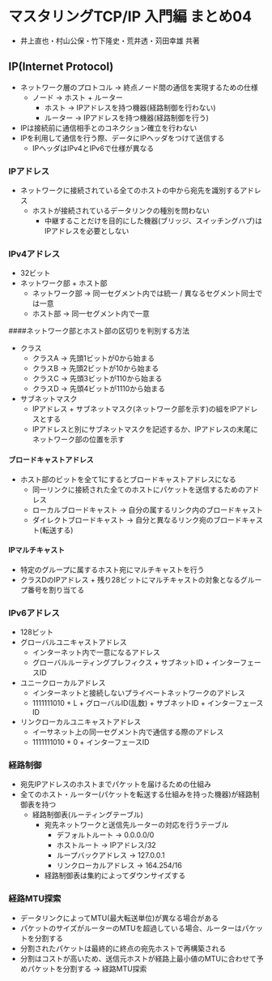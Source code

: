 # マスタリングTCP/IP 入門編 まとめ04
- 井上直也・村山公保・竹下隆史・荒井透・苅田幸雄 共著

## IP(Internet Protocol)
- ネットワーク層のプロトコル -> 終点ノード間の通信を実現するための仕様
  - ノード -> ホスト + ルーター
    - ホスト -> IPアドレスを持つ機器(経路制御を行わない)
    - ルーター -> IPアドレスを持つ機器(経路制御を行う)
- IPは接続前に通信相手とのコネクション確立を行わない
- IPを利用して通信を行う際、データにIPヘッダをつけて送信する
  - IPヘッダはIPv4とIPv6で仕様が異なる

### IPアドレス
- ネットワークに接続されている全てのホストの中から宛先を識別するアドレス
  - ホストが接続されているデータリンクの種別を問わない
    - 中継することだけを目的にした機器(ブリッジ、スイッチングハブ)はIPアドレスを必要としない

### IPv4アドレス
- 32ビット
- ネットワーク部 + ホスト部
  - ネットワーク部 -> 同一セグメント内では統一 / 異なるセグメント同士では一意
  - ホスト部 -> 同一セグメント内で一意

####ネットワーク部とホスト部の区切りを判別する方法
- クラス
  - クラスA -> 先頭1ビットが0から始まる
  - クラスB -> 先頭2ビットが10から始まる
  - クラスC -> 先頭3ビットが110から始まる
  - クラスD -> 先頭4ビットが1110から始まる
- サブネットマスク
  - IPアドレス + サブネットマスク(ネットワーク部を示す)の組をIPアドレスとする
  - IPアドレスと別にサブネットマスクを記述するか、IPアドレスの末尾にネットワーク部の位置を示す

#### ブロードキャストアドレス
- ホスト部のビットを全て1にするとブロードキャストアドレスになる
  - 同一リンクに接続された全てのホストにパケットを送信するためのアドレス
  - ローカルブロードキャスト -> 自分の属するリンク内のブロードキャスト
  - ダイレクトブロードキャスト -> 自分と異なるリンク宛のブロードキャスト(転送する)

#### IPマルチキャスト
- 特定のグループに属するホスト宛にマルチキャストを行う
- クラスDのIPアドレス + 残り28ビットにマルチキャストの対象となるグループ番号を割り当てる

### IPv6アドレス
-  128ビット
- グローバルユニキャストアドレス
  - インターネット内で一意になるアドレス
  - グローバルルーティングプレフィクス + サブネットID + インターフェースID
- ユニークローカルアドレス
  - インターネットと接続しないプライベートネットワークのアドレス
  - 1111111010 + L + グローバルID(乱数) + サブネットID + インターフェースID
- リンクローカルユニキャストアドレス
  - イーサネット上の同一セグメント内で通信する際のアドレス
  - 1111111010 + 0 + インターフェースID

### 経路制御
- 宛先IPアドレスのホストまでパケットを届けるための仕組み
- 全てのホスト・ルーター(パケットを転送する仕組みを持った機器)が経路制御表を持つ
  - 経路制御表(ルーティングテーブル)
    - 宛先ネットワークと送信先ルーターの対応を行うテーブル
      - デフォルトルート -> 0.0.0.0/0
      - ホストルート -> IPアドレス/32
      - ループバックアドレス -> 127.0.0.1
      - リンクローカルアドレス -> 164.254/16
    - 経路制御表は集約によってダウンサイズする

### 経路MTU探索
- データリンクによってMTU(最大転送単位)が異なる場合がある
- パケットのサイズがルーターのMTUを超過している場合、ルーターはパケットを分割する
- 分割されたパケットは最終的に終点の宛先ホストで再構築される
- 分割はコストが高いため、送信元ホストが経路上最小値のMTUに合わせて予めパケットを分割する -> 経路MTU探索
